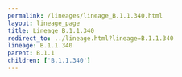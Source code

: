 ```yaml
---
permalink: /lineages/lineage_B.1.1.340.html
layout: lineage_page
title: Lineage B.1.1.340
redirect_to: ../lineage.html?lineage=B.1.1.340
lineage: B.1.1.340
parent: B.1.1
children: ['B.1.1.340']
---
```

